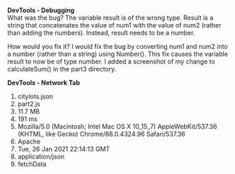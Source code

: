 **DevTools - Debugging**  
What was the bug? The variable result is of the wrong type. Result is a string that concatenates the value of num1 with the value of num2 (rather than adding the numbers). Instead, result needs to be a number.  

How would you fix it? I would fix the bug by converting num1 and num2 into a number (rather than a string) using Number(). This fix causes the variable result to now be of type number. I added a screenshot of my change to calculateSum() in the part3 directory.

**DevTools - Network Tab**  
1. citylots.json
2. part2.js  
3. 11.7 MB
4. 191 ms
5. Mozilla/5.0 (Macintosh; Intel Mac OS X 10_15_7) AppleWebKit/537.36 (KHTML, like Gecko) Chrome/88.0.4324.96 Safari/537.36
6. Apache
7. Tue, 26 Jan 2021 22:14:13 GMT
8. application/json
9. fetchData